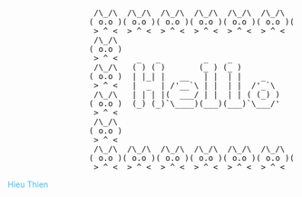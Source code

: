 <pre>
                  /\_/\  /\_/\  /\_/\  /\_/\  /\_/\  /\_/\  /\_/\  /\_/\  /\_/\  /\_/\  /\_/\  /\_/\  /\_/\ 
                 ( o.o )( o.o )( o.o )( o.o )( o.o )( o.o )( o.o )( o.o )( o.o )( o.o )( o.o )( o.o )( o.o )
                  > ^ <  > ^ <  > ^ <  > ^ <  > ^ <  > ^ <  > ^ <  > ^ <  > ^ <  > ^ <  > ^ <  > ^ <  > ^ < 
                  /\_/\                                                                               /\_/\ 
                 ( o.o )                                                                             ( o.o )
                  > ^ <    _   _         _    _              _       _              _        _  _     > ^ < 
                  /\_/\   ( ) ( )       (_ ) (_ )           ( )  _  ( )            (_ )     ( )( )    /\_/\ 
                 ( o.o )  | |_| |   __   | |  | |    _      | | ( ) | |   _    _ __ | |    _| || |   ( o.o )
                  > ^ <   |  _  | /'__`\ | |  | |  /'_`\    | | | | | | /'_`\ ( '__)| |  /'_` || |    > ^ < 
                  /\_/\   | | | |(  ___/ | |  | | ( (_) )   | (_/ \_) |( (_) )| |   | | ( (_| || |    /\_/\ 
                 ( o.o )  (_) (_)`\____)(___)(___)`\___/'   `\___x___/'`\___/'(_)  (___)`\__,_)(_)   ( o.o )
                  > ^ <                                                                        (_)    > ^ < 
                  /\_/\                                                                               /\_/\ 
                 ( o.o )                                                                             ( o.o )
                  > ^ <                                                                               > ^ < 
                  /\_/\  /\_/\  /\_/\  /\_/\  /\_/\  /\_/\  /\_/\  /\_/\  /\_/\  /\_/\  /\_/\  /\_/\  /\_/\ 
                 ( o.o )( o.o )( o.o )( o.o )( o.o )( o.o )( o.o )( o.o )( o.o )( o.o )( o.o )( o.o )( o.o )
                  > ^ <  > ^ <  > ^ <  > ^ <  > ^ <  > ^ <  > ^ <  > ^ <  > ^ <  > ^ <  > ^ <  > ^ <  > ^ < 
</pre>

<span style="color: #48bfe2;"> Hieu Thien </span> 
